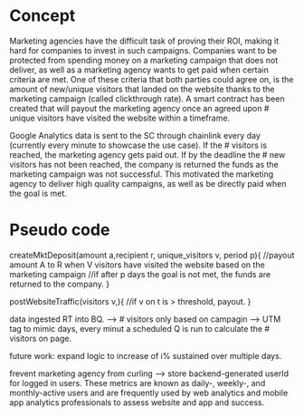 # Concept
Marketing agencies have the difficult task of proving their ROI, making it hard for companies to invest in such campaigns. Companies want to be protected from spending money on a marketing campaign that does not deliver, as well as a marketing agency wants to get paid when certain criteria are met. One of these criteria that both parties could agree on, is the amount of new/unique visitors that landed on the website thanks to the marketing campaign (called clickthrough rate). A smart contract has been created that will payout the marketing agency once an agreed upon # unique visitors have visited the website within a timeframe.

Google Analytics data is sent to the SC through chainlink every day (currently every minute to showcase the use case). If the # visitors is reached, the marketing agency gets paid out. If by the deadline the # new visitors has not been reached, the company is returned the funds as the marketing campaign was not successful. This motivated the marketing agency to deliver high quality campaigns, as well as be directly paid when the goal is met.

# Pseudo code
createMktDeposit(amount a,recipient r, unique_visitors v, period p){
	//payout amount A to R when V visitors have visited the website based on the marketing campaign
	//if after p days the goal is not met, the funds are returned to the company.
}

postWebsiteTraffic(visitors v,){
	//if v on t is > threshold, payout.
}

data ingested RT into BQ.
--> # visitors only based on campagin --> UTM tag
to mimic days, every minut a scheduled Q is run to calculate the # visitors on page.

future work:
expand logic to increase of i% sustained over multiple days.


frevent marketing agency from curling --> store backend-generated userId for logged in users.
These metrics are known as daily-, weekly-, and monthly-active users and are frequently used by web analytics and mobile app analytics professionals to assess website and app and success.